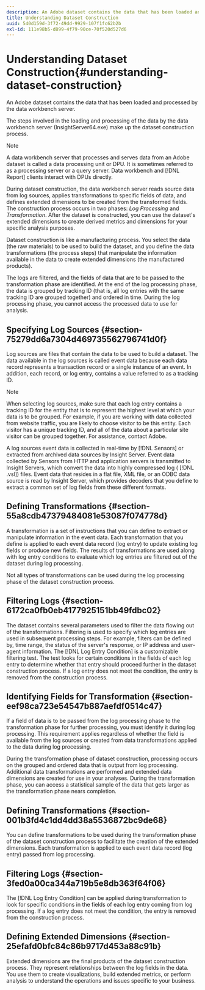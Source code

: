```yaml
---
description: An Adobe dataset contains the data that has been loaded and processed by the data workbench server.
title: Understanding Dataset Construction
uuid: 540d159d-3f72-49dd-9929-107f1fc62b2b
exl-id: 111e98b5-d899-4f79-90ce-70f520d527d6
---
```

# Understanding Dataset Construction{#understanding-dataset-construction}

An Adobe dataset contains the data that has been loaded and processed by the data workbench server.

 The steps involved in the loading and processing of the data by the data workbench server (InsightServer64.exe) make up the dataset construction process.

>[!NOTE]
>
>A data workbench server that processes and serves data from an Adobe dataset is called a data processing unit or DPU. It is sometimes referred to as a processing server or a query server. Data workbench and [!DNL Report] clients interact with DPUs directly.

During dataset construction, the data workbench server reads source data from log sources, applies transformations to specific fields of data, and defines extended dimensions to be created from the transformed fields. The construction process occurs in two phases: *Log Processing* and *Transformation*. After the dataset is constructed, you can use the dataset's extended dimensions to create derived metrics and dimensions for your specific analysis purposes.

Dataset construction is like a manufacturing process. You select the data (the raw materials) to be used to build the dataset, and you define the data transformations (the process steps) that manipulate the information available in the data to create extended dimensions (the manufactured products).

<!--
c_log_proc.xml
-->

The logs are filtered, and the fields of data that are to be passed to the transformation phase are identified. At the end of the log processing phase, the data is grouped by tracking ID (that is, all log entries with the same tracking ID are grouped together) and ordered in time. During the log processing phase, you cannot access the processed data to use for analysis.

## Specifying Log Sources {#section-75279dd6a7304d469735562796741d0f}

Log sources are files that contain the data to be used to build a dataset. The data available in the log sources is called event data because each data record represents a transaction record or a single instance of an event. In addition, each record, or log entry, contains a value referred to as a tracking ID.

>[!NOTE]
>
>When selecting log sources, make sure that each log entry contains a tracking ID for the entity that is to represent the highest level at which your data is to be grouped. For example, if you are working with data collected from website traffic, you are likely to choose visitor to be this entity. Each visitor has a unique tracking ID, and all of the data about a particular site visitor can be grouped together. For assistance, contact Adobe.

A log sources event data is collected in real-time by [!DNL Sensors] or extracted from archived data sources by Insight Server. Event data collected by Sensors from HTTP and application servers is transmitted to Insight Servers, which convert the data into highly compressed log ( [!DNL .vsl]) files. Event data that resides in a flat file, XML file, or an ODBC data source is read by Insight Server, which provides decoders that you define to extract a common set of log fields from these different formats.

## Defining Transformations {#section-55a8cdb47379484081e53087f074778d}

A transformation is a set of instructions that you can define to extract or manipulate information in the event data. Each transformation that you define is applied to each event data record (log entry) to update existing log fields or produce new fields. The results of transformations are used along with log entry conditions to evaluate which log entries are filtered out of the dataset during log processing.

Not all types of transformations can be used during the log processing phase of the dataset construction process.

## Filtering Logs {#section-6172ca0fb0eb4177925151bb49fdbc02}

The dataset contains several parameters used to filter the data flowing out of the transformations. Filtering is used to specify which log entries are used in subsequent processing steps. For example, filters can be defined by, time range, the status of the server's response, or IP address and user-agent information. The [!DNL Log Entry Condition] is a customizable filtering test. The test looks for certain conditions in the fields of each log entry to determine whether that entry should proceed further in the dataset construction process. If a log entry does not meet the condition, the entry is removed from the construction process.

## Identifying Fields for Transformation {#section-eef98ca723e54547b887aefdf0514c47}

If a field of data is to be passed from the log processing phase to the transformation phase for further processing, you must identify it during log processing. This requirement applies regardless of whether the field is available from the log sources or created from data transformations applied to the data during log processing.

<!--
c_transformation.xml
-->

During the transformation phase of dataset construction, processing occurs on the grouped and ordered data that is output from log processing. Additional data transformations are performed and extended data dimensions are created for use in your analyses. During the transformation phase, you can access a statistical sample of the data that gets larger as the transformation phase nears completion.

## Defining Transformations {#section-001b3fd4c1dd4dd38a5536872bc9de68}

You can define transformations to be used during the transformation phase of the dataset construction process to facilitate the creation of the extended dimensions. Each transformation is applied to each event data record (log entry) passed from log processing.

## Filtering Logs {#section-3fed0a00ca344a719b5e8db363f64f06}

The [!DNL Log Entry Condition] can be applied during transformation to look for specific conditions in the fields of each log entry coming from log processing. If a log entry does not meet the condition, the entry is removed from the construction process.

## Defining Extended Dimensions {#section-25efafd0bfc84c86b9717d453a88c91b}

Extended dimensions are the final products of the dataset construction process. They represent relationships between the log fields in the data. You use them to create visualizations, build extended metrics, or perform analysis to understand the operations and issues specific to your business.
